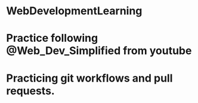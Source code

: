 # WebDevelopmentLearning
# Practice following @Web_Dev_Simplified from youtube
# Practicing git workflows and pull requests.